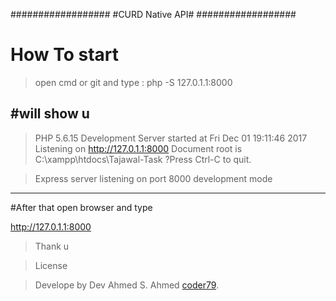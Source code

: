 ##################
#CURD Native  API#
##################

# How To start
>open cmd or git and type :
>php -S 127.0.1.1:8000

#will show u 
---------------------------------
> PHP 5.6.15 Development Server started at Fri Dec 01 19:11:46 2017
>Listening on http://127.0.1.1:8000
>Document root is C:\xampp\htdocs\Tajawal-Task
?Press Ctrl-C to quit.

>Express server listening on port 8000  development mode 
---------------------------------
#After that open browser and type 

http://127.0.1.1:8000

>Thank u

>License

>Develope by Dev Ahmed S. Ahmed [coder79](http://coder79.me).
